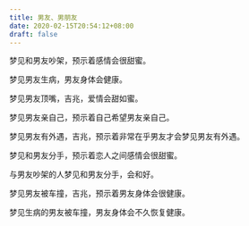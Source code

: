 ```yaml
---
title: 男友、男朋友
date: 2020-02-15T20:54:12+08:00
draft: false
---
```


梦见和男友吵架，预示着感情会很甜蜜。


梦见男友生病，男友身体会健康。


梦见男友顶嘴，吉兆，爱情会甜如蜜。


梦见男友亲自己，预示着自己希望男友亲自己。


梦见男友有外遇，吉兆，预示着非常在乎男友才会梦见男友有外遇。


梦见和男友分手，预示着恋人之间感情会很甜蜜。


与男友吵架的人梦见和男友分手，会和好。


梦见男友被车撞，吉兆，预示着男友身体会很健康。


梦见生病的男友被车撞，男友身体会不久恢复健康。
